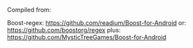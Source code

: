 Compiled from:

Boost-regex: 
https://github.com/readium/Boost-for-Android 
or: 
https://github.com/boostorg/regex 
plus: 
https://github.com/MysticTreeGames/Boost-for-Android 